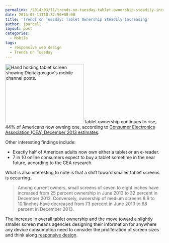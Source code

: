 ```yaml
---
permalink: /2014/03/11/trends-on-tuesday-tablet-ownership-steadily-increasing/
date: 2014-03-11T10:32:50+00:00
title: 'Trends on Tuesday: Tablet Ownership Steadily Increasing'
author: jparcell
layout: post
categories:
  - Mobile
tags:
  - responsive web design
  - Trends on Tuesday
---
```


[<img class="alignright  wp-image-134402" src="https://s3.amazonaws.com/sitesusa/wp-content/uploads/sites/212/2014/03/tablet-screen-digitalgov-mobile.jpg" alt="Hand holding tablet screen showing Digitalgov.gov's mobile channel posts." width="250" height="188" />](https://s3.amazonaws.com/sitesusa/wp-content/uploads/sites/212/2014/03/tablet-screen-digitalgov-mobile.jpg)Tablet ownership continues to rise, 44% of Americans now owning one, according to [Consumer Electronics Association (CEA) December 2013  estimates](http://www.ce.org/News/News-Releases/Press-Releases/2013-Press-Releases/Tablet-Ownership-Rate-Reaches-New-High-of-44-Perce.aspx).
  
Other interesting findings include:

  * Exactly half of American adults now own either a tablet or an e-reader.
  * 7 in 10 online consumers expect to buy a tablet sometime in the near future, according to the CEA research.

What is also interesting to note is that a shift toward smaller tablet screens is occurring.

> Among current owners, small screens of seven to eight inches have increased from 25 percent ownership in June 2013 to 32 percent in December 2013. Conversely, ownership of medium screens 8.9 to 10.1inches have decreased from 73 percent in June 2013 to 68 percent in December 2013.

The increase in overall tablet ownership and the move toward a slightly smaller screen means agencies designing their information for anywhere any device consumption need to consider the proliferation of screen sizes and think along [responsive design](https://www.digitalgov.gov/2013/08/20/embracing-responsive-design-2/ "Embracing Responsive Design").